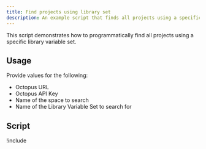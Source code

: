 ```yaml
---
title: Find projects using library set
description: An example script that finds all projects using a specific library variable set.
---
```


This script demonstrates how to programmatically find all projects using a specific library variable set.

## Usage

Provide values for the following:
- Octopus URL
- Octopus API Key
- Name of the space to search
- Name of the Library Variable Set to search for

## Script

!include <find-projects-using-variable-set-scripts>